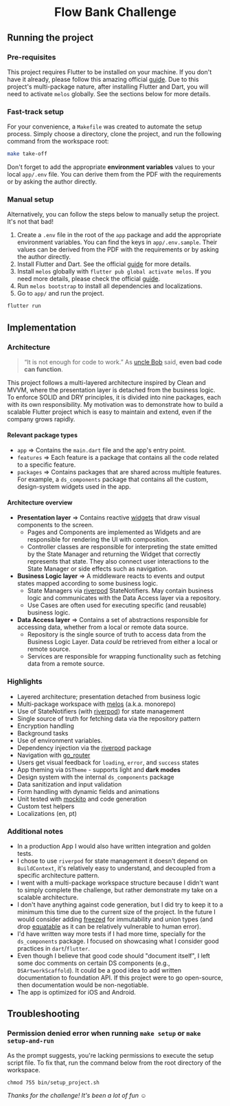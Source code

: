 <h1 align="center">
  <br>
  Flow Bank Challenge
  <br>
</h1>

## Running the project

### Pre-requisites

This project requires Flutter to be installed on your machine. If you don't have it already, please follow this amazing official [guide](https://flutter.dev/docs/get-started/install). Due to this project's multi-package nature, after installing Flutter and Dart, you will need to activate `melos` globally. See the sections below for more details.

### Fast-track setup

For your convenience, a `Makefile` was created to automate the setup process. Simply choose a directory, clone the project, and run the following command from the workspace root:

```bash
make take-off
```

Don't forget to add the appropriate **environment variables** values to your local `app/.env` file. You can derive them from the PDF with the requirements or by asking the author directly.

### Manual setup

Alternatively, you can follow the steps below to manually setup the project. It's not that bad!

1. Create a `.env` file in the root of the `app` package and add the appropriate environment variables. You can find the keys in `app/.env.sample`. Their values can be derived from the PDF with the requirements or by asking the author directly.
2. Install Flutter and Dart. See the official [guide](https://flutter.dev/docs/get-started/install) for more details.
3. Install `melos` globally with ```flutter pub global activate melos```. If you need more details, please check the official [guide](https://pub.dev/packages/melos).
4. Run ```melos bootstrap``` to install all dependencies and localizations.
5. Go to `app/` and run the project.

```bash
flutter run
```

## Implementation

### Architecture

> “It is not enough for code to work.”
As [uncle Bob](https://books.google.com.br/books?id=_i6bDeoCQzsC&printsec=frontcover&dq=inauthor:%22Robert+C.+Martin%22&hl=pt-BR&sa=X&ved=2ahUKEwjy-tSez7frAhXsLLkGHU41CLMQ6AEwAHoECAQQAg#v=onepage&q&f=false) said, **even bad code can function**.

This project follows a multi-layered architecture inspired by Clean and MVVM, where the presentation layer is detached from the business logic. To enforce SOLID and DRY principles, it is divided into nine packages, each with its own responsibility. My motivation was to demonstrate how to build a scalable Flutter project which is easy to maintain and extend, even if the company grows rapidly.

#### Relevant package types
- `app` => Contains the `main.dart` file and the app's entry point.
- `features` => Each feature is a package that contains all the code related to a specific feature.
- `packages` => Contains packages that are shared across multiple features. For example, a `ds_components` package that contains all the custom, design-system widgets used in the app.

#### Architecture overview
- **Presentation layer** => Contains reactive [widgets](https://flutter.dev/docs/development/ui/widgets) that draw visual components to the screen.
  - Pages and Components are implemented as Widgets and are responsible for rendering the UI with composition.
  - Controller classes are responsible for interpreting the state emitted by the State Manager and returning the Widget that correctly represents that state. They also connect user interactions to the State Manager or side effects such as navigation.
- **Business Logic layer** => A middleware reacts to events and output states mapped according to some business logic.
    - State Managers via [riverpod](https://docs-v2.riverpod.dev/) StateNotifiers. May contain business logic and communicates with the Data Access layer via a repository.
    - Use Cases are often used for executing specific (and reusable) business logic.
- **Data Access layer** => Contains a set of abstractions responsible for accessing data, whether from a local or remote data source.
  - Repository is the single source of truth to access data from the Business Logic Layer. Data _could_ be retrieved from either a local or remote source.
  - Services are responsible for wrapping functionality such as fetching data from a remote source.

### Highlights

- Layered architecture; presentation detached from business logic
- Multi-package workspace with [melos](https://pub.dev/packages/melos) (a.k.a. monorepo)
- Use of StateNotifiers (with [riverpod](https://docs-v2.riverpod.dev/)) for state management
- Single source of truth for fetching data via the repository pattern
- Encryption handling
- Background tasks
- Use of environment variables.
- Dependency injection via the [riverpod](https://docs-v2.riverpod.dev/) package
- Navigation with [go_router](https://pub.dev/packages/go_router)
- Users get visual feedback for `loading`, `error`, and `success` states
- App theming via `DSTheme` - supports light and **dark modes**
- Design system with the internal `ds_components` package
- Data sanitization and input validation
- Form handling with dynamic fields and animations
- Unit tested with [mockito](https://pub.dev/packages/mockito) and code generation
- Custom test helpers
- Localizations (en, pt)

### Additional notes

- In a production App I would also have written integration and golden tests.
- I chose to use `riverpod` for state management it doesn't depend on `BuildContext`, it's relatively easy to understand, and decoupled from a specific architecture pattern. 
- I went with a multi-package workspace structure because I didn't want to simply complete the challenge, but rather demonstrate my take on a scalable architecture.
- I don't have anything against code generation, but I did try to keep it to a minimum this time due to the current size of the project. In the future I would consider adding [freezed](https://pub.dev/packages/freezed) for immutability and union types (and drop [equatable](https://pub.dev/packages/equatable) as it can be relatively vulnerable to human error).
- I'd have written way more tests if I had more time, specially for the `ds_components` package. I focused on showcasing what I consider good practices in `dart`/`flutter`.
- Even though I believe that good code should "document itself", I left some doc comments on certain DS components (e.g., `DSArtworkScaffold`). It could be a good idea to add written documentation to foundation API. If this project were to go open-source, then documentation would be non-negotiable.
- The app is optimized for iOS and Android.

## Troubleshooting

### Permission denied error when running `make setup` or `make setup-and-run`

As the prompt suggests, you're lacking permissions to execute the setup script file. To fix that, run the command below from the root directory of the workspace.

```
chmod 755 bin/setup_project.sh 
```

*Thanks for the challenge! It's been a lot of fun* ☺️